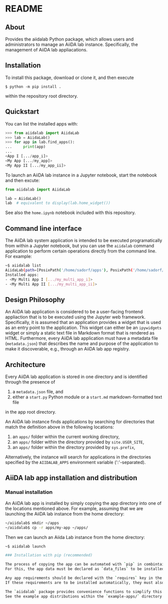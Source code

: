 # README

## About

Provides the aiidalab Python package, which allows users and administrators to manage an AiiDA lab instance.
Specifically, the management of AiiDA lab appliacations.

## Installation

To install this package, download or clone it, and then execute

    $ python -m pip install .

within the repository root directory.

## Quickstart

You can list the installed apps with:

```python
>>> from aiidalab import AiidaLab
>>> lab = AiidaLab()
>>> for app in lab.find_apps():
...     print(app)
... 
<App I [.../app_i]>
<My App [.../my_app]>
<My App II [.../my_app_ii]>
```

To launch an AiiDA lab instance in a Jupyter notebook, start the notebook and then excute:

```python
from aiidalab import AiidaLab

lab = AiidaLab()
lab  # equivalent to display(lab.home_widget())
```

See also the `home.ipynb` notebook included with this repository.

## Command line interface

The AiiDA lab system application is intended to be executed programatically from within a Jupyter notebook, but you can use the `aiidalab` command application to perform certain operations directly from the command line.
For example:
```bash
~$ aiidalab list
AiidaLab(path=[PosixPath('/home/sadorf/apps'), PosixPath('/home/sadorf/.local/apps'), PosixPath('/home/sadorf/miniconda3/envs/test/apps')])
Installed apps:
- <My Multi App I [.../my_multi_app_i]>
- <My Multi App II [.../my_multi_app_ii]>
```

## Design Philosophy

An AiiDA lab application is considered to be a user-facing frontend appliaction that is to be executed using the Jupyter web framework.
Specifically, it is assumed that an application provides a widget that is used as an entry point to the application.
This widget can either be an `ipywidgets` widget or simply a static text file in Markdown format that is rendered as HTML.
Furthermore, every AiiDA lab application must have a metadata file (`metadata.json`) that describes the name and purpose of the application to make it discoverable, e.g., through an AiiDA lab app registry.

## Architecture

Every AiiDA lab application is stored in one directory and is identified through the presence of

  1. a `metadata.json` file, and
  2. either a `start.py` Python module or a `start.md` markdown-formatted text file
  
in the app root directory.

An AiiDA lab instance finds applications by searching for directories that match the definition above in the following locations:

  1. an `apps/` folder within the current working directory,
  2. an `apps/` folder within the directory provided by `site.USER_SITE`,
  3. an `apps/` folder within the directory provided by `sys.prefix`,

Alternatively, the instance will search for applications in the directories specified by the `AIIDALAB_APPS` environment variable (':'-separated).

## AiiDA lab app installation and distribution

### Manual installation

An AiiDA lab app is installed by simply copying the app directory into one of the locations mentioned above.
For example, assuming that we are launching the AiiDA lab instance from the home directory:
```bash
~/aiidalab$ mkdir ~/apps
~/aiidalab$ cp -r apps/my-app ~/apps/
```
Then we can launch an Aiida Lab instance from the home directory:
```bash
~$ aiidalab launch

### Installation with pip (recommended)

The process of copying the app can be automated with `pip` in combintaion with a `setup.py` script.
For this, the app data must be declared as `data_files` to be installed in the `apps/` directory, which means that app data is -- by default -- copied to `sys.prefix + '/apps'`.

Any app requirements should be declared with the `requires` key in the `metadata.json` file (following the standard format) to enable the dynamic check of requirements.
If these requirements are to be installed automatically, they must also be declared in the `setup.py` file.

The `aiidalab` package provides convenience functions to simplify this process.
See the example app distributions within the `example-apps/` directory for detailed information.
